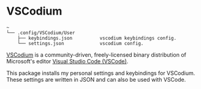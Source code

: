 # VSCodium

```text
~
└── .config/VSCodium/User
    ├── keybindings.json          vscodium keybindings config.
    └── settings.json             vscodium config.

```

[VSCodium](https://vscodium.com/) is a community-driven, freely-licensed binary distribution of Microsoft's editor [Visual Studio Code (VSCode)](https://code.visualstudio.com/).

This package installs my personal settings and keybindings for VSCodium. These settings are written in JSON and can also be used with VSCode.
